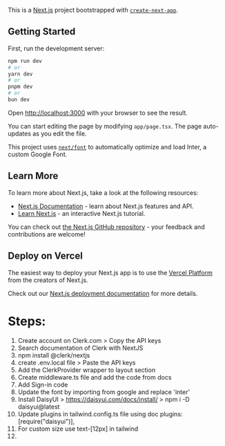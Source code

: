 This is a [Next.js](https://nextjs.org/) project bootstrapped with [`create-next-app`](https://github.com/vercel/next.js/tree/canary/packages/create-next-app).

## Getting Started

First, run the development server:

```bash
npm run dev
# or
yarn dev
# or
pnpm dev
# or
bun dev
```

Open [http://localhost:3000](http://localhost:3000) with your browser to see the result.

You can start editing the page by modifying `app/page.tsx`. The page auto-updates as you edit the file.

This project uses [`next/font`](https://nextjs.org/docs/basic-features/font-optimization) to automatically optimize and load Inter, a custom Google Font.

## Learn More

To learn more about Next.js, take a look at the following resources:

- [Next.js Documentation](https://nextjs.org/docs) - learn about Next.js features and API.
- [Learn Next.js](https://nextjs.org/learn) - an interactive Next.js tutorial.

You can check out [the Next.js GitHub repository](https://github.com/vercel/next.js/) - your feedback and contributions are welcome!

## Deploy on Vercel

The easiest way to deploy your Next.js app is to use the [Vercel Platform](https://vercel.com/new?utm_medium=default-template&filter=next.js&utm_source=create-next-app&utm_campaign=create-next-app-readme) from the creators of Next.js.

Check out our [Next.js deployment documentation](https://nextjs.org/docs/deployment) for more details.

# Steps:
1. Create account on Clerk.com > Copy the API keys
2. Search documentation of Clerk with NextJS
3. npm install @clerk/nextjs
4. create .env.local file > Paste the API keys
5. Add the ClerkProvider wrapper to layout section
6. Create middleware.ts file and add the code from docs
7. Add Sign-in code 
8. Update the font by importing from google and replace 'inter'
9. Install DaisyUI > https://daisyui.com/docs/install/ > npm i -D daisyui@latest
10. Update plugins in tailwind.config.ts file using doc plugins: [require("daisyui")],
11. For custom size use text-[12px] in tailwind
12. 
